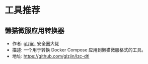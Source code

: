 # 工具推荐

## 懒猫微服应用转换器
- 作者: [glzjin](https://x.com/glzjin), 安全圈大佬
- 描述: 一个用于转换 Docker Compose 应用到懒猫微服格式的工具。
- 地址: https://github.com/glzjin/lzc-dtl
